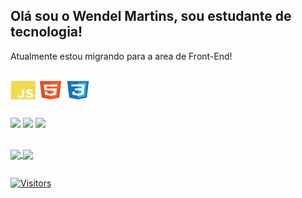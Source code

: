 
## Olá sou o Wendel Martins, sou estudante de tecnologia! 
Atualmente estou migrando para a area de Front-End!

<!-- Pessoal que veio atrás do **Github Stats:** a API provavelmente saiu do ar nesse período,
mas você pode adicionar a sua própria, seguindo esse [tutorial](https://github.com/anuraghazra/github-readme-stats/blob/master/readme.md#deploy-on-your-own-vercel-instance) -->

<div style="display: inline_block"><br>
  <img align="center" alt="Rafa-Js" height="30" width="40" src="https://raw.githubusercontent.com/devicons/devicon/master/icons/javascript/javascript-plain.svg">
  <img align="center" alt="Rafa-HTML" height="30" width="40" src="https://raw.githubusercontent.com/devicons/devicon/master/icons/html5/html5-original.svg">
  <img align="center" alt="Rafa-CSS" height="30" width="40" src="https://raw.githubusercontent.com/devicons/devicon/master/icons/css3/css3-original.svg">
  <!--<img align="center" alt="Rafa-React" height="30" width="40" src="https://raw.githubusercontent.com/devicons/devicon/master/icons/react/react-original.svg">-->
</div>
  
  ##
 
<div> 
  <a href="https://www.linkedin.com/in/wmswendelmartins" target="_blank"><img src="https://img.shields.io/badge/-LinkedIn-%230077B5?style=for-the-badge&logo=linkedin&logoColor=white" target="_blank"></a> 
  <a href = "mailto:wms.wendelmartins@gmail.com"><img src="https://img.shields.io/badge/-Gmail-%23333?style=for-the-badge&logo=gmail&logoColor=white" target="_blank"></a>
  <a href="https://www.youtube.com/" target="_blank"><img src="https://img.shields.io/badge/YouTube-FF0000?style=for-the-badge&logo=youtube&logoColor=white" target="_blank"></a>
</div>

##

<a href="https://github.com/wmswendelmartins/github-readme-stats">
  <img height=150 align="center" src="https://github-readme-stats.vercel.app/api?username=wmswendelmartins&show_icons=true&theme=dark" 
   media="(prefers-color-scheme: dark)"/>
</a>
<a href="https://github.com/wmswendelmartins/convoychat">
  <img height=150 weight=250  align="center" src="https://github-readme-stats.vercel.app/api/top-langs?username=wmswendelmartins&layout=compact&langs_count=8&card_width=320&show_icons=true&theme=dark"
   media="(prefers-color-scheme: light), (prefers-color-scheme: no-preference)"/>
</a>

##

[![Visitors](https://api.visitorbadge.io/api/combined?path=https%3A%2F%2Fgithub.com%2Fwmswendelmartins&label=Visitors&labelColor=%230e76a8&countColor=%23263759)](https://visitorbadge.io/status?path=https%3A%2F%2Fgithub.com%2Fwmswendelmartins)

<!-- Principais repositorios: 
    <a href="https://github.com/wmswendelmartins/github-readme-stats">
    <img align="center" src="https://github-readme-stats.vercel.app/api/pin/?username=wmswendelmartins&repo=github-readme-stats" />
    </a>
    <a href="https://github.com/wmswendelmartins/convoychat">
    <img align="center" src="https://github-readme-stats.vercel.app/api/pin/?username=wmswendelmartins&repo=convoychat" />
    </a>
    Badge Visitors: 
    https://visitorbadge.io/
-->

